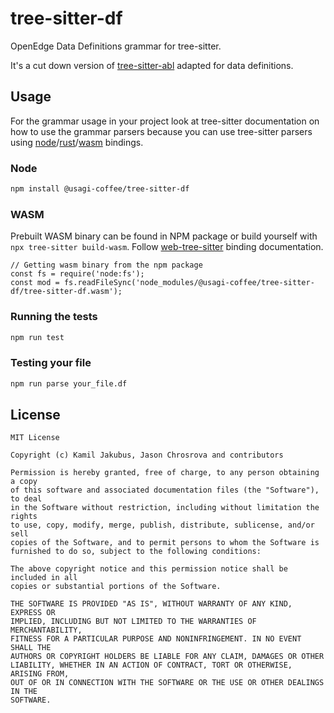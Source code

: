 # tree-sitter-df

OpenEdge Data Definitions grammar for tree-sitter.

It's a cut down version of [tree-sitter-abl](https://github.com/usagi-coffee/tree-sitter-abl) adapted for data definitions.

## Usage

For the grammar usage in your project look at tree-sitter documentation on how to use the grammar parsers because you can use tree-sitter parsers using [node](https://github.com/tree-sitter/node-tree-sitter)/[rust](https://github.com/tree-sitter/tree-sitter/tree/master/lib/binding_rust)/[wasm](https://github.com/tree-sitter/tree-sitter/tree/master/lib/binding_web) bindings.

### Node

```bash
npm install @usagi-coffee/tree-sitter-df
```

### WASM

Prebuilt WASM binary can be found in NPM package or build yourself with `npx tree-sitter build-wasm`.
Follow [web-tree-sitter](https://github.com/tree-sitter/tree-sitter/tree/master/lib/binding_web) binding documentation.

```
// Getting wasm binary from the npm package
const fs = require('node:fs');
const mod = fs.readFileSync('node_modules/@usagi-coffee/tree-sitter-df/tree-sitter-df.wasm');
```

### Running the tests

```bash
npm run test
```

### Testing your file

```bash
npm run parse your_file.df
```

## License

```LICENSE
MIT License

Copyright (c) Kamil Jakubus, Jason Chrosrova and contributors

Permission is hereby granted, free of charge, to any person obtaining a copy
of this software and associated documentation files (the "Software"), to deal
in the Software without restriction, including without limitation the rights
to use, copy, modify, merge, publish, distribute, sublicense, and/or sell
copies of the Software, and to permit persons to whom the Software is
furnished to do so, subject to the following conditions:

The above copyright notice and this permission notice shall be included in all
copies or substantial portions of the Software.

THE SOFTWARE IS PROVIDED "AS IS", WITHOUT WARRANTY OF ANY KIND, EXPRESS OR
IMPLIED, INCLUDING BUT NOT LIMITED TO THE WARRANTIES OF MERCHANTABILITY,
FITNESS FOR A PARTICULAR PURPOSE AND NONINFRINGEMENT. IN NO EVENT SHALL THE
AUTHORS OR COPYRIGHT HOLDERS BE LIABLE FOR ANY CLAIM, DAMAGES OR OTHER
LIABILITY, WHETHER IN AN ACTION OF CONTRACT, TORT OR OTHERWISE, ARISING FROM,
OUT OF OR IN CONNECTION WITH THE SOFTWARE OR THE USE OR OTHER DEALINGS IN THE
SOFTWARE.
```
